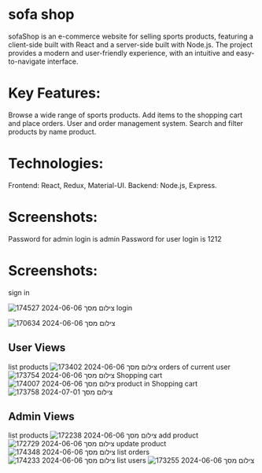 # sofa shop
sofaShop is an e-commerce website for selling sports products, featuring a client-side built with React and a server-side built with Node.js. The project provides a modern and user-friendly experience, with an intuitive and easy-to-navigate interface.
# Key Features:
Browse a wide range of sports products. Add items to the shopping cart and place orders. User and order management system. Search and filter products by name product.
# Technologies:
Frontend: React, Redux, Material-UI. Backend: Node.js, Express.
# Screenshots:


Password for admin login is admin
Password for user login is 1212

# Screenshots:
sign in

![צילום מסך 2024-06-06 174527](https://github.com/yiskaAvramsky/ProjectSubmission/assets/145584571/8e138408-a63e-4d60-8427-5b50203803e5)
login

![צילום מסך 2024-06-06 170634](https://github.com/yiskaAvramsky/ProjectSubmission/assets/145584571/a18dd60e-c191-449d-b72b-b6295ac96a22)
## User Views
list products
![צילום מסך 2024-06-06 173402](https://github.com/yiskaAvramsky/ProjectSubmission/assets/145584571/5f18eb03-d8d2-4689-aab1-e6dd403c0b33)
orders of current user
![צילום מסך 2024-06-06 173754](https://github.com/yiskaAvramsky/ProjectSubmission/assets/145584571/0871e755-84ee-4f69-aba8-2e312e591cda)
Shopping cart
![צילום מסך 2024-06-06 174007](https://github.com/yiskaAvramsky/ProjectSubmission/assets/145584571/17fb0844-b5ac-4e23-91ab-c63df5792999)
product in Shopping cart
![צילום מסך 2024-07-01 173758](https://github.com/yiskaAvramsky/ProjectSubmission/assets/145584571/1e7bad69-0087-464c-a62b-9048c82ade5d)
## Admin Views

list products 
![צילום מסך 2024-06-06 172238](https://github.com/yiskaAvramsky/ProjectSubmission/assets/145584571/2755858e-aea9-4463-ab03-6a407addaa74)
add product 
![צילום מסך 2024-06-06 172729](https://github.com/yiskaAvramsky/ProjectSubmission/assets/145584571/19bbb462-aa22-4ac5-aa59-b88dc7b0e1a6)
update product
![צילום מסך 2024-06-06 174348](https://github.com/yiskaAvramsky/ProjectSubmission/assets/145584571/73ec2eee-ed39-477e-86a5-2f79b7137449)
list orders
![צילום מסך 2024-06-06 174233](https://github.com/yiskaAvramsky/ProjectSubmission/assets/145584571/a262da3b-d6c6-4d31-8f14-410f589091db)
list users
![צילום מסך 2024-06-06 173255](https://github.com/yiskaAvramsky/ProjectSubmission/assets/145584571/65e9486e-ba51-4678-ba70-473af54d75de)




